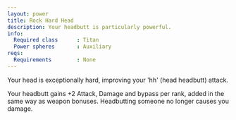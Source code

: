```yaml
---
layout: power
title: Rock Hard Head
description: Your headbutt is particularly powerful.
info:
  Required class      : Titan
  Power spheres       : Auxiliary
reqs:
  Requirements        : None
---
```


Your head is exceptionally hard, improving your 'hh' (head headbutt) attack.

Your headbutt gains +2 Attack, Damage and bypass per rank, added in the same 
way as weapon bonuses.  Headbutting someone no longer causes you damage.